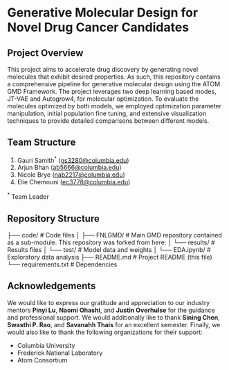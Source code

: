 # Generative Molecular Design for Novel Drug Cancer Candidates

## Project Overview

This project aims to accelerate drug discovery by generating novel molecules that exhibit desired properties. As such, this repository contains a comprehensive pipeline for generative molecular design using the ATOM GMD Framework. The project leverages two deep learning based modes, JT-VAE and Autogrow4, for molecular optimization. To evaluate the molecules optimized by both models, we employed optimization parameter manipulation, initial population fine tuning, and extensive visualization techniques to provide detailed comparisons between different models. 

## Team Structure

1. Gauri Samith<sup>*</sup> (gs3280@columbia.edu)
2. Arjun Bhan (ab5666@columbia.edu)
3. Nicole Brye (nab2217@columbia.edu)
4. Elie Chemouni (ec3778@columbia.edu)

<sup>*</sup> Team Leader

## Repository Structure

├── code/                       # Code files 
│   ├── FNLGMD/                 # Main GMD repository contained as a sub-module. This repository was forked from here:
│   └── results/                # Results files 
│   └── test/                   # Model data and weights 
│   └── EDA.ipynb/              # Exploratory data analysis
├── README.md                   # Project README (this file)
└── requirements.txt            # Dependencies

## Acknowledgements

We would like to express our gratitude and appreciation to our industry mentors <b>Pinyi Lu</b>, <b>Naomi Ohashi</b>, and <b>Justin Overhulse</b> for the guidance and professional support. We would additionally like to thank <b>Sining Chen</b>, <b>Swasthi P. Rao</b>, and <b>Savanahh Thais</b> for an excellent semester. Finally, we would also like to thank the following organizations for their support:

* Columbia University
* Frederick National Laboratory
* Atom Consortium

   
